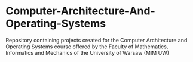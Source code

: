 # Computer-Architecture-And-Operating-Systems
Repository containing projects created for the Computer Architecture and Operating Systems course offered by the Faculty of Mathematics, Informatics and Mechanics of the University of Warsaw (MIM UW)

